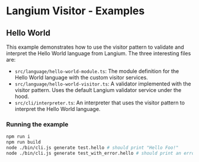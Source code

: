 # Langium Visitor - Examples

## Hello World

This example demonstrates how to use the visitor pattern to validate and interpret the Hello World language from Langium.
The three interesting files are:

- `src/language/hello-world-module.ts`: The module definition for the Hello World language with the custom visitor services.
- `src/language/hello-world-visitor.ts`: A validator implemented with the visitor pattern. Uses the default Langium validator service under the hood.
- `src/cli/interpreter.ts`: An interpreter that uses the visitor pattern to interpret the Hello World language.

### Running the example

```bash
npm run i
npm run build
node ./bin/cli.js generate test.hello # should print "Hello Foo!"
node ./bin/cli.js generate test_with_error.hello # should print an error since the name "foo" is not capitalized
```